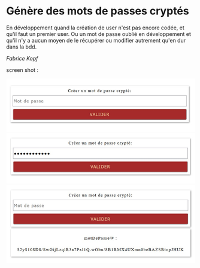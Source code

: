 # Génère des mots de passes cryptés

En développement quand la création de user n'est pas encore codée, et qu'il faut un premier user.
Ou un mot de passe oublié en développement et qu'il n'y a aucun moyen de le récupérer ou modifier autrement qu'en dur dans la bdd.

*Fabrice Kopf*

screen shot :

![Screen shot](screenShot_1.jpg)
![Screen shot](screenShot_2.jpg)
![Screen shot](screenShot_3.jpg)

